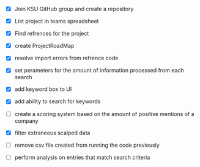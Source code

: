  - [x] Join KSU GitHub group and create a repository
 - [x] List project in teams spreadsheet
 - [x] Find refrences for the project
 - [x] create ProjectRoadMap
 - [x] resolve import errors from refrence code
 - [x] set perameters for the amount of information processed from each search
 - [x] add keyword box to UI
 - [x] add ability to search for keywords 
 - [ ] create a scoring system based on the amount of positive mentions of a company
 - [x] filter extraneous scalped data 
 - [ ] remove csv file created from running the code previously
 - [ ] perform analysis on entries that match search criteria

